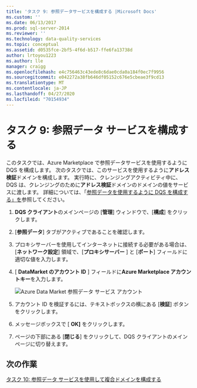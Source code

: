 ```yaml
---
title: 'タスク 9: 参照データサービスを構成する |Microsoft Docs'
ms.custom: ''
ms.date: 06/13/2017
ms.prod: sql-server-2014
ms.reviewer: ''
ms.technology: data-quality-services
ms.topic: conceptual
ms.assetid: d0535fce-2bf5-4f6d-b517-ffe6fa13738d
author: lrtoyou1223
ms.author: lle
manager: craigg
ms.openlocfilehash: e4c756463c43ede8c6dae0cda0a184f0ec7f9956
ms.sourcegitcommit: e042272a38fb646df05152c676e5cbeae3f9cd13
ms.translationtype: MT
ms.contentlocale: ja-JP
ms.lasthandoff: 04/27/2020
ms.locfileid: "70154934"
---
```

# <a name="task-9-configuring-a-reference-data-service"></a>タスク 9: 参照データ サービスを構成する
  このタスクでは、Azure Marketplace で参照データサービスを使用するように DQS を構成します。 次のタスクでは、このサービスを使用するように**アドレス検証**ドメインを構成します。 実行時に、クレンジングアクティビティ中に、DQS は、クレンジングのために**アドレス検証**ドメインのドメインの値をサービスに渡します。 詳細については、「[参照データを使用するように DQS を構成する」を](https://msdn.microsoft.com/library/hh213070.aspx)参照してください。  
  
1.  **DQS クライアント**のメインページの [**管理**] ウィンドウで、[**構成**] をクリックします。  
  
2.  [**参照データ**] タブがアクティブであることを確認します。  
  
3.  プロキシサーバーを使用してインターネットに接続する必要がある場合は、[**ネットワーク設定**] 領域で、[**プロキシサーバー** ] と [**ポート**] フィールドに適切な値を入力します。  
  
4.  [ **DataMarket のアカウント ID** ] フィールドに**Azure Marketplace アカウントキー**を入力します。  
  
     ![Azure Data Market 参照データ サービス アカウント](../../2014/tutorials/media/et-configuringareferencedataservice.jpg "Azure Data Market 参照データ サービス アカウント")  
  
5.  アカウント ID を検証するには、テキストボックスの横にある [**検証**] ボタンをクリックします。  
  
6.  メッセージボックスで [ **OK]** をクリックします。  
  
7.  ページの下部にある [**閉じる**] をクリックして、DQS クライアントのメインページに切り替えます。  
  
## <a name="next-task"></a>次の作業  
 [タスク 10: 参照データ サービスを使用して複合ドメインを構成する](../../2014/tutorials/task-10-configuring-composite-domain-to-use-reference-data-service.md)  
  
  
